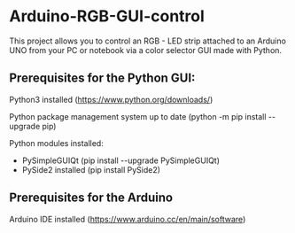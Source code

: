 # Arduino-RGB-GUI-control
This project allows you to control an RGB - LED strip attached to an Arduino UNO from your PC or notebook via a color selector GUI made with Python.

## Prerequisites for the Python GUI:

Python3 installed (https://www.python.org/downloads/)

Python package management system up to date (python -m pip install --upgrade pip)

Python modules installed:
* PySimpleGUIQt (pip install --upgrade PySimpleGUIQt)
* PySide2 installed (pip install PySide2)

## Prerequisites for the Arduino

Arduino IDE installed (https://www.arduino.cc/en/main/software)
